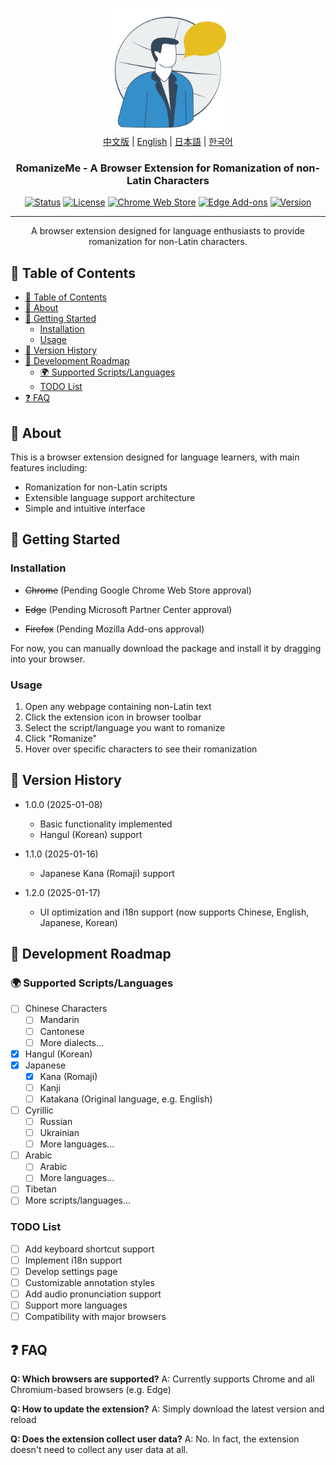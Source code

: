 <p align="center">
  <a href="" rel="noopener">
 <img width=200px height=200px src="assets/romanizemelogo256.png" alt="RomanizeMe - Browser Extension Logo"></a>
 <br>
  <a href="./README.zh.md">中文版</a> | <a href="./README.md">English</a> | <a href="./README.ja.md">日本語</a> | <a href="./README.ko.md">한국어</a>
</p>

<h3 align="center">RomanizeMe - A Browser Extension for Romanization of non-Latin Characters</h3>

<div align="center">

[![Status](https://img.shields.io/badge/status-active-success.svg)]()
[![License](https://img.shields.io/badge/license-MIT-blue.svg)](/LICENSE)
[![Chrome Web Store](https://img.shields.io/chrome-web-store/v/your-extension-id.svg)](https://chrome.google.com/webstore/detail/your-extension-id)
[![Edge Add-ons](https://img.shields.io/badge/edge-add--ons-blue.svg)](https://microsoftedge.microsoft.com/addons/detail/your-extension-id)
[![Version](https://img.shields.io/badge/version-1.2.0-blue.svg)](https://github.com/jeffminim/RomanizeMe/releases/tag/v1.2.0)

</div>

---

<p align="center"> A browser extension designed for language enthusiasts to provide romanization for non-Latin characters.
    <br> 
</p>

## 📝 Table of Contents

- [📝 Table of Contents](#-table-of-contents)
- [🧐 About ](#-about-)
- [🏁 Getting Started ](#-getting-started-)
  - [Installation](#installation)
  - [Usage](#usage)
- [📅 Version History ](#-version-history-)
- [📅 Development Roadmap ](#-development-roadmap-)
  - [🌍 Supported Scripts/Languages ](#-supported-scriptslanguages-)
  - [TODO List](#todo-list)
- [❓ FAQ ](#-faq-)

## 🧐 About <a name = "about"></a>

This is a browser extension designed for language learners, with main features including:

- Romanization for non-Latin scripts
- Extensible language support architecture
- Simple and intuitive interface

## 🏁 Getting Started <a name = "getting-started"></a>

### Installation

- ~~Chrome~~ (Pending Google Chrome Web Store approval)

- ~~Edge~~ (Pending Microsoft Partner Center approval)

- ~~Firefox~~ (Pending Mozilla Add-ons approval)

For now, you can manually download the package and install it by dragging into your browser.

### Usage

1. Open any webpage containing non-Latin text
2. Click the extension icon in browser toolbar
3. Select the script/language you want to romanize
4. Click "Romanize"
5. Hover over specific characters to see their romanization

## 📅 Version History <a name = "version-history"></a>

- 1.0.0 (2025-01-08)
  
  - Basic functionality implemented
  - Hangul (Korean) support

- 1.1.0 (2025-01-16)
  
  - Japanese Kana (Romaji) support

- 1.2.0 (2025-01-17)
  
  - UI optimization and i18n support (now supports Chinese, English, Japanese, Korean)

## 📅 Development Roadmap <a name = "development-roadmap"></a>

### 🌍 Supported Scripts/Languages <a name = "supported-scriptslanguages"></a>

- [ ] Chinese Characters
  - [ ] Mandarin
  - [ ] Cantonese
  - [ ] More dialects...
- [X] Hangul (Korean)
- [x] Japanese
  - [x] Kana (Romaji)
  - [ ] Kanji
  - [ ] Katakana (Original language, e.g. English)
- [ ] Cyrillic
  - [ ] Russian
  - [ ] Ukrainian
  - [ ] More languages...
- [ ] Arabic
  - [ ] Arabic
  - [ ] More languages...
- [ ] Tibetan
- [ ] More scripts/languages...

### TODO List

- [ ] Add keyboard shortcut support
- [ ] Implement i18n support
- [ ] Develop settings page
- [ ] Customizable annotation styles
- [ ] Add audio pronunciation support
- [ ] Support more languages
- [ ] Compatibility with major browsers

## ❓ FAQ <a name = "faq"></a>

**Q: Which browsers are supported?**
A: Currently supports Chrome and all Chromium-based browsers (e.g. Edge)

**Q: How to update the extension?**
A: Simply download the latest version and reload

**Q: Does the extension collect user data?**
A: No. In fact, the extension doesn't need to collect any user data at all.
